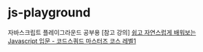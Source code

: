 # js-playground
자바스크립트 플레이그라운드 공부용
[참고 강의]
[쉽고 자연스럽게 배워보는 Javascript 입문 - 코드스쿼드 마스터즈 코스 레벨1](https://www.inflearn.com/course/javascript-%EC%9E%90%EB%B0%94%EC%8A%A4%ED%81%AC%EB%A6%BD%ED%8A%B8-codesquad-masters_lv1/dashboard)